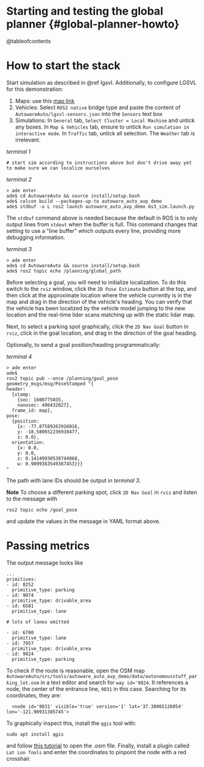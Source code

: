 Starting and testing the global planner {#global-planner-howto}
=======================================

@tableofcontents

# How to start the stack

Start simulation as described in @ref lgsvl.
Additionally, to configure LGSVL for this demonstration:

1. Maps: use this [map link](https://assets.dev.lgsvlsimulator.com/d5b8bb0b7f49875a8a4bbf83c50b3a4fe53779c7/environment_AutonomouStuff)
2. Vehicles: Select `ROS2 native` bridge type and paste the content of `AutowareAuto/lgsvl-sensors.json` into the `Sensors` text box
3. Simulations: In `General` tab, `Select Cluster = Local Machine` and untick any boxes.
In `Map & Vehicles` tab, ensure to untick `Run simulation in interactive mode`.
In `Traffic` tab, untick all selection.
The `Weather` tab is irrelevant.

*terminal 1*
```
# start sim according to instructions above but don't drive away yet to make sure we can localize ourselves
```

*terminal 2*
```
> ade enter
ade$ cd AutowareAuto && source install/setup.bash
ade$ colcon build --packages-up-to autoware_auto_avp_demo
ade$ stdbuf -o L ros2 launch autoware_auto_avp_demo ms3_sim.launch.py
```

The `stdbuf` command above is needed because the default in ROS is to only output lines from `stdout` when the buffer is full.
This command changes that setting to use a "line buffer" which outputs every line, providing more debugging information.

*terminal 3*
```
> ade enter
ade$ cd AutowareAuto && source install/setup.bash
ade$ ros2 topic echo /planning/global_path
```

Before selecting a goal, you will need to initialize localization.
To do this switch to the `rviz` window, click the `2D Pose Estimate` button at the top, and then click at the approximate location where the vehicle currently is in the map and drag in the direction of the vehicle's heading.
You can verify that the vehicle has been localized by the vehicle model jumping to the new location and the real-time lider scans matching up with the static lidar map.

Next, to select a parking spot graphically, click the `2D Nav Goal` button in `rviz`, click in the goal location, and drag in the direction of the goal heading.

Optionally, to send a goal position/heading programmatically:

*terminal 4*
```
> ade enter
ade$
ros2 topic pub --once /planning/goal_pose geometry_msgs/msg/PoseStamped "{
header:
  {stamp:
    {sec: 1600775035,
    nanosec: 496432027},
  frame_id: map},
pose:
  {position:
    {x: -77.87589263916016,
    y: -18.580652236938477,
    z: 0.0},
  orientation:
    {x: 0.0,
    y: 0.0,
    z: 0.14149930538744868,
    w: 0.9899383549367453}}}
"
```

The path with lane IDs should be output in *terminal 3*.

**Note** To choose a different parking spot, click `2D Nav Goal` in `rviz` and listen to the message with

    ros2 topic echo /goal_pose

and update the values in the message in YAML format above.

# Passing metrics

The output message looks like

```
...
primitives:
- id: 8252
  primitive_type: parking
- id: 9074
  primitive_type: drivable_area
- id: 6581
  primitive_type: lane

# lots of lanes omitted

- id: 6700
  primitive_type: lane
- id: 7957
  primitive_type: drivable_area
- id: 9824
  primitive_type: parking
```

To check if the route is reasonable, open the OSM map `AutowareAuto/src/tools/autoware_auto_avp_demo/data/autonomousstuff_parking_lot.osm` in a text editor and search for `way id='9824`.
It references a node, the center of the entrance line, `9831` in this case.
Searching for its coordinates, they are:

      <node id='9831' visible='true' version='1' lat='37.38065126054' lon='-121.90931385745'>

To graphically inspect this, install the `qgis` tool with:

    sudo apt install qgis

and follow [this tutorial](https://wiki.openstreetmap.org/wiki/QGIS_tutorial) to open the .osm file.
Finally, install a plugin called `Lat Lon Tools` and enter the coordinates to pinpoint the node with a red crosshair.
